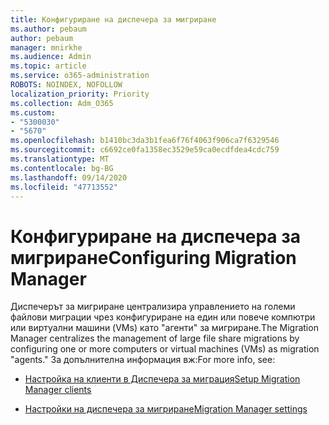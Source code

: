 ```yaml
---
title: Конфигуриране на диспечера за мигриране
ms.author: pebaum
author: pebaum
manager: mnirkhe
ms.audience: Admin
ms.topic: article
ms.service: o365-administration
ROBOTS: NOINDEX, NOFOLLOW
localization_priority: Priority
ms.collection: Adm_O365
ms.custom:
- "5300030"
- "5670"
ms.openlocfilehash: b1410bc3da3b1fea6f76f4063f906ca7f6329546
ms.sourcegitcommit: c6692ce0fa1358ec3529e59ca0ecdfdea4cdc759
ms.translationtype: MT
ms.contentlocale: bg-BG
ms.lasthandoff: 09/14/2020
ms.locfileid: "47713552"
---
```

# <a name="configuring-migration-manager"></a><span data-ttu-id="1b64f-102">Конфигуриране на диспечера за мигриране</span><span class="sxs-lookup"><span data-stu-id="1b64f-102">Configuring Migration Manager</span></span>

<span data-ttu-id="1b64f-103">Диспечерът за мигриране централизира управлението на големи файлови миграции чрез конфигуриране на един или повече компютри или виртуални машини (VMs) като "агенти" за мигриране.</span><span class="sxs-lookup"><span data-stu-id="1b64f-103">The Migration Manager centralizes the management of large file share migrations by configuring one or more computers or virtual machines (VMs) as migration "agents."</span></span> <span data-ttu-id="1b64f-104">За допълнителна информация вж:</span><span class="sxs-lookup"><span data-stu-id="1b64f-104">For more info, see:</span></span>

- [<span data-ttu-id="1b64f-105">Настройка на клиенти в Диспечера за миграция</span><span class="sxs-lookup"><span data-stu-id="1b64f-105">Setup Migration Manager clients</span></span>](https://docs.microsoft.com/sharepointmigration/mm-setup-clients)

- [<span data-ttu-id="1b64f-106">Настройки на диспечера за мигриране</span><span class="sxs-lookup"><span data-stu-id="1b64f-106">Migration Manager settings</span></span>](https://docs.microsoft.com/sharepointmigration/mm-settings)
